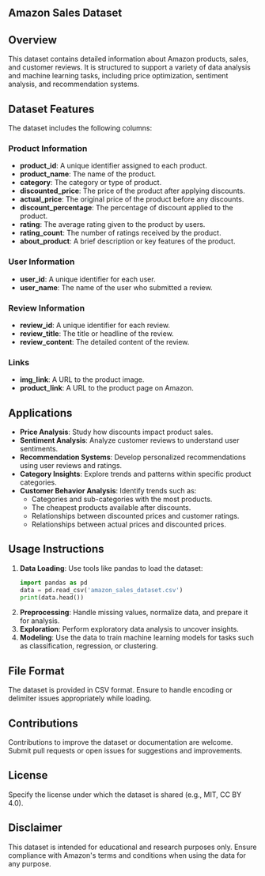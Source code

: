 ## Amazon Sales Dataset

## Overview
This dataset contains detailed information about Amazon products, sales, and customer reviews. It is structured to support a variety of data analysis and machine learning tasks, including price optimization, sentiment analysis, and recommendation systems.

## Dataset Features
The dataset includes the following columns:

### Product Information
- **product_id**: A unique identifier assigned to each product.
- **product_name**: The name of the product.
- **category**: The category or type of product.
- **discounted_price**: The price of the product after applying discounts.
- **actual_price**: The original price of the product before any discounts.
- **discount_percentage**: The percentage of discount applied to the product.
- **rating**: The average rating given to the product by users.
- **rating_count**: The number of ratings received by the product.
- **about_product**: A brief description or key features of the product.

### User Information
- **user_id**: A unique identifier for each user.
- **user_name**: The name of the user who submitted a review.

### Review Information
- **review_id**: A unique identifier for each review.
- **review_title**: The title or headline of the review.
- **review_content**: The detailed content of the review.

### Links
- **img_link**: A URL to the product image.
- **product_link**: A URL to the product page on Amazon.

## Applications
- **Price Analysis**: Study how discounts impact product sales.
- **Sentiment Analysis**: Analyze customer reviews to understand user sentiments.
- **Recommendation Systems**: Develop personalized recommendations using user reviews and ratings.
- **Category Insights**: Explore trends and patterns within specific product categories.
- **Customer Behavior Analysis**: Identify trends such as:
  - Categories and sub-categories with the most products.
  - The cheapest products available after discounts.
  - Relationships between discounted prices and customer ratings.
  - Relationships between actual prices and discounted prices.

## Usage Instructions
1. **Data Loading**: Use tools like pandas to load the dataset:
   ```python
   import pandas as pd
   data = pd.read_csv('amazon_sales_dataset.csv')
   print(data.head())
   ```
2. **Preprocessing**: Handle missing values, normalize data, and prepare it for analysis.
3. **Exploration**: Perform exploratory data analysis to uncover insights.
4. **Modeling**: Use the data to train machine learning models for tasks such as classification, regression, or clustering.

## File Format
The dataset is provided in CSV format. Ensure to handle encoding or delimiter issues appropriately while loading.

## Contributions
Contributions to improve the dataset or documentation are welcome. Submit pull requests or open issues for suggestions and improvements.

## License
Specify the license under which the dataset is shared (e.g., MIT, CC BY 4.0).

## Disclaimer
This dataset is intended for educational and research purposes only. Ensure compliance with Amazon's terms and conditions when using the data for any purpose.

